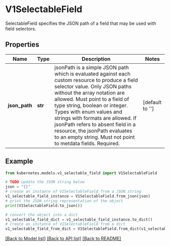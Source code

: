 # V1SelectableField

SelectableField specifies the JSON path of a field that may be used with field selectors.

## Properties

Name | Type | Description | Notes
------------ | ------------- | ------------- | -------------
**json_path** | **str** | jsonPath is a simple JSON path which is evaluated against each custom resource to produce a field selector value. Only JSON paths without the array notation are allowed. Must point to a field of type string, boolean or integer. Types with enum values and strings with formats are allowed. If jsonPath refers to absent field in a resource, the jsonPath evaluates to an empty string. Must not point to metdata fields. Required. | [default to '']

## Example

```python
from kubernetes.models.v1_selectable_field import V1SelectableField

# TODO update the JSON string below
json = "{}"
# create an instance of V1SelectableField from a JSON string
v1_selectable_field_instance = V1SelectableField.from_json(json)
# print the JSON string representation of the object
print(V1SelectableField.to_json())

# convert the object into a dict
v1_selectable_field_dict = v1_selectable_field_instance.to_dict()
# create an instance of V1SelectableField from a dict
v1_selectable_field_from_dict = V1SelectableField.from_dict(v1_selectable_field_dict)
```
[[Back to Model list]](../README.md#documentation-for-models) [[Back to API list]](../README.md#documentation-for-api-endpoints) [[Back to README]](../README.md)


